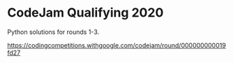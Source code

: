 # CodeJam Qualifying 2020

Python solutions for rounds 1-3.

https://codingcompetitions.withgoogle.com/codejam/round/000000000019fd27